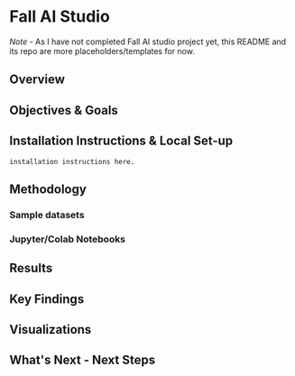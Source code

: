 # Fall AI Studio
*Note* - As I have not completed Fall AI studio project yet, this README and its repo are more placeholders/templates for now. 
## Overview
## Objectives & Goals
## Installation Instructions & Local Set-up
```
installation instructions here. 
```
## Methodology
### Sample datasets
### Jupyter/Colab Notebooks
## Results
## Key Findings
## Visualizations
## What's Next - Next Steps

